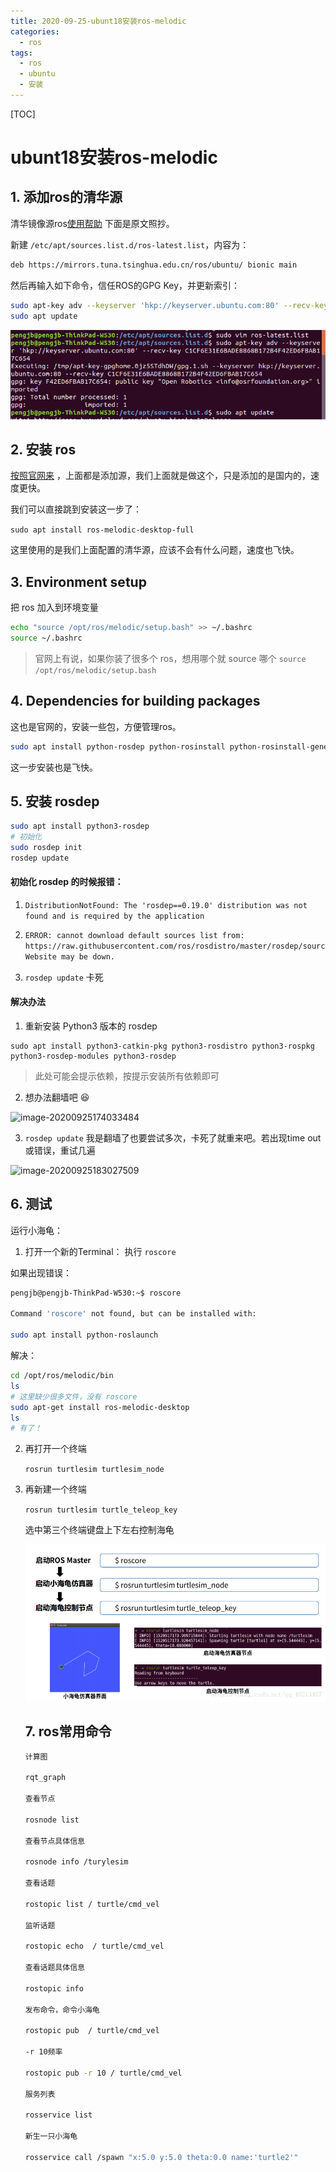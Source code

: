 ```yaml
---
title: 2020-09-25-ubunt18安装ros-melodic
categories:
  - ros
tags:
  - ros
  - ubuntu
  - 安装
---
```


[TOC]

# ubunt18安装ros-melodic

## 1. 添加ros的清华源

清华镜像源ros[使用帮助](https://mirrors.tuna.tsinghua.edu.cn/help/ros/) 下面是原文照抄。

新建 `/etc/apt/sources.list.d/ros-latest.list`，内容为：

```bash
deb https://mirrors.tuna.tsinghua.edu.cn/ros/ubuntu/ bionic main
```

然后再输入如下命令，信任ROS的GPG Key，并更新索引：

```bash
sudo apt-key adv --keyserver 'hkp://keyserver.ubuntu.com:80' --recv-key C1CF6E31E6BADE8868B172B4F42ED6FBAB17C654
sudo apt update
```

![image-20200925154502724](/public/img/image-20200925154502724.png)

## 2. 安装 ros

[按照官网来](http://wiki.ros.org/melodic/Installation/Ubuntu) ，上面都是添加源，我们上面就是做这个，只是添加的是国内的，速度更快。

我们可以直接跳到安装这一步了：

`sudo apt install ros-melodic-desktop-full` 

这里使用的是我们上面配置的清华源，应该不会有什么问题，速度也飞快。

## 3. Environment setup

把 ros 加入到环境变量

```bash
echo "source /opt/ros/melodic/setup.bash" >> ~/.bashrc
source ~/.bashrc
```

> 官网上有说，如果你装了很多个 ros，想用哪个就 source 哪个 `source /opt/ros/melodic/setup.bash` 

## 4. Dependencies for building packages

这也是官网的，安装一些包，方便管理ros。

```bash
sudo apt install python-rosdep python-rosinstall python-rosinstall-generator python-wstool build-essential
```

这一步安装也是飞快。

## 5.  安装 rosdep

```bash
sudo apt install python3-rosdep
# 初始化
sudo rosdep init
rosdep update
```

#### 初始化 rosdep 的时候报错：

1. `DistributionNotFound: The 'rosdep==0.19.0' distribution was not found and is required by the application` 

2. ~~~bash
   ERROR: cannot download default sources list from:
   https://raw.githubusercontent.com/ros/rosdistro/master/rosdep/sources.list.d/20-default.list
   Website may be down.
   ~~~

3. `rosdep update` 卡死

#### 解决办法

1. 重新安装 Python3 版本的 rosdep

```
sudo apt install python3-catkin-pkg python3-rosdistro python3-rospkg python3-rosdep-modules python3-rosdep
```

> 此处可能会提示依赖，按提示安装所有依赖即可

2. 想办法翻墙吧 :laughing: 

![image-20200925174033484](/public/img/image-20200925174033484.png)

3. `rosdep update` 我是翻墙了也要尝试多次，卡死了就重来吧。若出现time out 或错误，重试几遍

![image-20200925183027509](/public/img/image-20200925183027509.png)



## 6. 测试

运行小海龟：

1. 打开一个新的Terminal： 执行 `roscore`

如果出现错误：

~~~bash
pengjb@pengjb-ThinkPad-W530:~$ roscore

Command 'roscore' not found, but can be installed with:

sudo apt install python-roslaunch
~~~

解决：

~~~bash
cd /opt/ros/melodic/bin
ls
# 这里缺少很多文件，没有 roscore
sudo apt-get install ros-melodic-desktop
ls
# 有了！
~~~

2. 再打开一个终端

   `rosrun turtlesim turtlesim_node`

3. 再新建一个终端

   `rosrun turtlesim turtle_teleop_key`

   选中第三个终端键盘上下左右控制海龟

   ![img](/public/img/20180620151022899)

   ## 7. ros常用命令

   ~~~bash
   计算图
   
   rqt_graph
   
   查看节点
   
   rosnode list
   
   查看节点具体信息
   
   rosnode info /turylesim
   
   查看话题
   
   rostopic list / turtle/cmd_vel
   
   监听话题
   
   rostopic echo  / turtle/cmd_vel
   
   查看话题具体信息
   
   rostopic info 
   
   发布命令，命令小海龟
   
   rostopic pub  / turtle/cmd_vel
   
   -r 10频率
   
   rostopic pub -r 10 / turtle/cmd_vel
   
   服务列表
   
   rosservice list
   
   新生一只小海龟
   
   rosservice call /spawn "x:5.0 y:5.0 theta:0.0 name:'turtle2'"
   ~~~

   